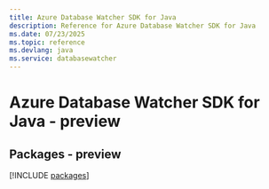 ```yaml
---
title: Azure Database Watcher SDK for Java
description: Reference for Azure Database Watcher SDK for Java
ms.date: 07/23/2025
ms.topic: reference
ms.devlang: java
ms.service: databasewatcher
---
```

# Azure Database Watcher SDK for Java - preview
## Packages - preview
[!INCLUDE [packages](database-watcher-index.md)]